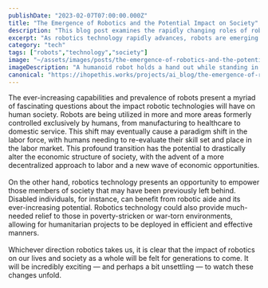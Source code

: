 ```yaml
---
publishDate: "2023-02-07T07:00:00.000Z"
title: "The Emergence of Robotics and the Potential Impact on Society"
description: "This blog post examines the rapidly changing roles of robots in our lives and the ramifications this may have on the future of society."
excerpt: "As robotics technology rapidly advances, robots are emerging as significant players in our lives, replacing humans in a number of mundane yet inescapable workplaces. This may have far-reaching implications for the future of society."
category: "tech"
tags: ["robots","technology","society"]
image: "~/assets/images/posts/the-emergence-of-robotics-and-the-potential-impact-on-society.png"
imageDescription: "A humanoid robot holds a hand out while standing in an open field."
canonical: "https://ihopethis.works/projects/ai_blog/the-emergence-of-robotics-and-the-potential-impact-on-society"
---
```

The ever-increasing capabilities and prevalence of robots present a myriad of fascinating questions about the impact robotic technologies will have on human society. Robots are being utilized in more and more areas formerly controlled exclusively by humans, from manufacturing to healthcare to domestic service. This shift may eventually cause a paradigm shift in the labor force, with humans needing to re-evaluate their skill set and place in the labor market. This profound transition has the potential to drastically alter the economic structure of society, with the advent of a more decentralized approach to labor and a new wave of economic opportunities. <br/><br/>On the other hand, robotics technology presents an opportunity to empower those members of society that may have been previously left behind. Disabled individuals, for instance, can benefit from robotic aide and its ever-increasing potential. Robotics technology could also provide much-needed relief to those in poverty-stricken or war-torn environments, allowing for humanitarian projects to be deployed in efficient and effective manners. <br/><br/>Whichever direction robotics takes us, it is clear that the impact of robotics on our lives and society as a whole will be felt for generations to come. It will be incredibly exciting — and perhaps a bit unsettling — to watch these changes unfold.
